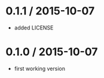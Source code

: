0.1.1 / 2015-10-07
==================

- added LICENSE

0.1.0 / 2015-10-07
==================

- first working version
